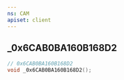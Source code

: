 ```yaml
---
ns: CAM
apiset: client
---
```

## _0x6CAB0BA160B168D2

```c
// 0x6CAB0BA160B168D2
void _0x6CAB0BA160B168D2();
```